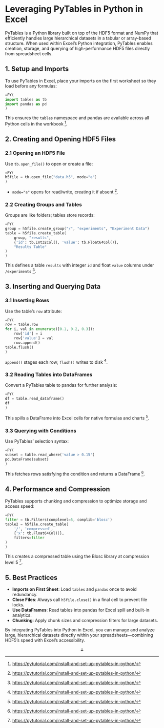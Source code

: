 # Leveraging PyTables in Python in Excel

PyTables is a Python library built on top of the HDF5 format and NumPy that efficiently handles large hierarchical datasets in a tabular or array-based structure. When used within Excel’s Python integration, PyTables enables creation, storage, and querying of high-performance HDF5 files directly from spreadsheet cells.

## 1. Setup and Imports

To use PyTables in Excel, place your imports on the first worksheet so they load before any formulas:

```python
=PY(
import tables as tb
import pandas as pd
)
```

This ensures the `tables` namespace and pandas are available across all Python cells in the workbook [^34_1].

## 2. Creating and Opening HDF5 Files

### 2.1 Opening an HDF5 File

Use `tb.open_file()` to open or create a file:

```python
=PY(
h5file = tb.open_file("data.h5", mode="a")
)
```

- `mode="a"` opens for read/write, creating it if absent [^34_1].


### 2.2 Creating Groups and Tables

Groups are like folders; tables store records:

```python
=PY(
group = h5file.create_group("/", "experiments", "Experiment Data")
table = h5file.create_table(
    group, "results",
    {'id': tb.Int32Col(), 'value': tb.Float64Col()},
    "Results Table"
)
)
```

This defines a table `results` with integer `id` and float `value` columns under `/experiments` [^34_1].

## 3. Inserting and Querying Data

### 3.1 Inserting Rows

Use the table’s `row` attribute:

```python
=PY(
row = table.row
for i, val in enumerate([0.1, 0.2, 0.3]):
    row['id'] = i
    row['value'] = val
    row.append()
table.flush()
)
```

`append()` stages each row; `flush()` writes to disk [^34_1].

### 3.2 Reading Tables into DataFrames

Convert a PyTables table to pandas for further analysis:

```python
=PY(
df = table.read_dataframe()
df
)
```

This spills a DataFrame into Excel cells for native formulas and charts [^34_1].

### 3.3 Querying with Conditions

Use PyTables’ selection syntax:

```python
=PY(
subset = table.read_where('value > 0.15')
pd.DataFrame(subset)
)
```

This fetches rows satisfying the condition and returns a DataFrame [^34_1].

## 4. Performance and Compression

PyTables supports chunking and compression to optimize storage and access speed:

```python
=PY(
filter = tb.Filters(complevel=5, complib='blosc')
table2 = h5file.create_table(
    '/', 'compressed', 
    {'x': tb.Float64Col()}, 
    filters=filter
)
)
```

This creates a compressed table using the Blosc library at compression level 5 [^34_1].

## 5. Best Practices

- **Imports on First Sheet**: Load `tables` and `pandas` once to avoid redundancy.
- **Close Files**: Always call `h5file.close()` in a final cell to prevent file locks.
- **Use DataFrames**: Read tables into pandas for Excel spill and built-in analytics.
- **Chunking**: Apply chunk sizes and compression filters for large datasets.

By integrating PyTables into Python in Excel, you can manage and analyze large, hierarchical datasets directly within your spreadsheets—combining HDF5’s speed with Excel’s accessibility.

<div style="text-align: center">⁂</div>

[^34_1]: https://pytutorial.com/install-and-set-up-pytables-in-python/
[^34_2]: https://anaconda.org/conda-forge/pytables
[^34_3]: https://www.pytables.org/usersguide/installation.html
[^34_4]: https://www.anaconda.com/download
[^34_5]: https://www.anaconda.com/docs/getting-started/anaconda/main
[^34_6]: https://stackoverflow.com/questions/28882538/how-to-install-pytables-2-3-1-with-anaconda-missing-hdf5-library
[^34_7]: https://www.pyxll.com/docs/userguide/tables.html
[^34_8]: https://python.plainenglish.io/write-data-to-excel-with-python-5-examples-019a5970f851?gi=40639607e0f7
[^34_9]: https://www.slideshare.net/slideshow/hdf5-isforlovers/18930612
[^34_10]: https://www.pytables.org

